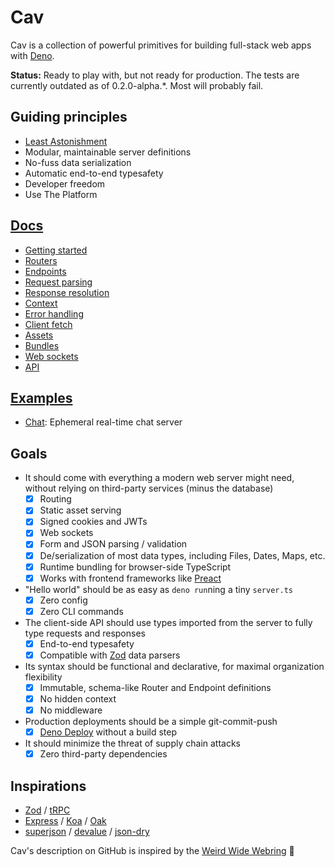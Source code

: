 # Cav

Cav is a collection of powerful primitives for building full-stack web apps with
[Deno](https://deno.land).

**Status:** Ready to play with, but not ready for production. The tests are
currently outdated as of 0.2.0-alpha.*. Most will probably fail.

## Guiding principles

- [Least
  Astonishment](https://en.wikipedia.org/wiki/Principle_of_least_astonishment)
- Modular, maintainable server definitions
- No-fuss data serialization
- Automatic end-to-end typesafety
- Developer freedom
- Use The Platform

## [Docs](./docs/README.md)

- [Getting started](./docs/getting-started.md)
- [Routers](./docs/routers.md)
- [Endpoints](./docs/endpoints.md)
- [Request parsing](./docs/request-parsing.md)
- [Response resolution](./docs/response-resolution.md)
- [Context](./docs/context.md)
- [Error handling](./docs/error-handling.md)
- [Client fetch](./docs/client-fetch.md)
- [Assets](./docs/assets.md)
- [Bundles](./docs/bundles.md)
- [Web sockets](./docs/web-sockets.md)
- [API](./docs/api.md)

## [Examples](./examples/README.md)

- [Chat](./examples/chat): Ephemeral real-time chat server

## Goals

- It should come with everything a modern web server might need, without relying
  on third-party services (minus the database)
  - [x] Routing
  - [x] Static asset serving
  - [x] Signed cookies and JWTs
  - [x] Web sockets
  - [x] Form and JSON parsing / validation
  - [x] De/serialization of most data types, including Files, Dates, Maps, etc.
  - [x] Runtime bundling for browser-side TypeScript
  - [x] Works with frontend frameworks like [Preact](https://preactjs.com)
- "Hello world" should be as easy as `deno run`ning a tiny `server.ts`
  - [x] Zero config
  - [x] Zero CLI commands
- The client-side API should use types imported from the server to fully type
  requests and responses
  - [x] End-to-end typesafety
  - [x] Compatible with [Zod](https://github.com/colinhacks/zod) data parsers
- Its syntax should be functional and declarative, for maximal organization
  flexibility
  - [x] Immutable, schema-like Router and Endpoint definitions
  - [x] No hidden context
  - [x] No middleware
- Production deployments should be a simple git-commit-push
  - [x] [Deno Deploy](https://deno.com) without a build step
- It should minimize the threat of supply chain attacks
  - [x] Zero third-party dependencies

## Inspirations

- [Zod](https://github.com/colinhacks/zod) / [tRPC](https://trpc.io)
- [Express](https://expressjs.com/) / [Koa](https://koajs.com/) /
  [Oak](https://oakserver.github.io/oak/)
- [superjson](https://github.com/blitz-js/superjson) /
  [devalue](https://github.com/Rich-Harris/devalue) /
  [json-dry](https://github.com/11ways/json-dry)

Cav's description on GitHub is inspired by the [Weird Wide
Webring](https://weirdwidewebring.net) 🤙